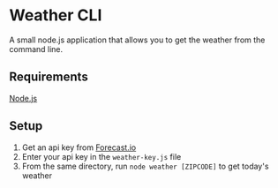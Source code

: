 # Weather CLI
A small node.js application that allows you to get the weather from the command line.

## Requirements
[Node.js](https://nodejs.org/)

## Setup
1. Get an api key from [Forecast.io](https://developer.forecast.io/)
2. Enter your api key in the ```weather-key.js``` file
3. From the same directory, run ```node weather [ZIPCODE]``` to get today's weather
